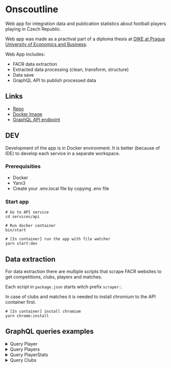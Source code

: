 # Onscoutline
Web app for integration data and publication statistics about football players playing in Czech Republic.

Web app was made as a practival part of a diploma thesis at [DIKE at Prague University of Economics and Business](https://kizi.vse.cz/english/).


Web App includes:
- FACR data extraction
- Extracted data processing (clean, transform, structure)
- Data save
- GraphQL API to publish processed data

## Links

- [Repo](https://github.com/dmitrijt9/onscoutline)
- [Docker Image](https://hub.docker.com/r/dimot9/onscoutline-api)
- [GraphQL API endpoint](https://api.onscoutline.dimot.dev/graphql)


## DEV

Development of the app is in Docker environment. 
It is better (because of IDE) to develop each service in a separate workspace.

### Prerequisities

- Docker
- Yarn3
- Create your .env.local file by copying .env file
### Start app

```
# Go to API service
cd services/api

# Run docker container
bin/start

# [In container] run the app with file watcher
yarn start:dev
```

## Data extraction

For data extraction there are multiple scripts that scrape FACR websites to get competitions, clubs, players and matches.

Each script in `package.json` starts witch prefix `scraper:`.

In case of clubs and matches it is needed to install chromium to the API container first.
```
# [In container] install chromium
yarn chrome:install
```

## GraphQL queries examples

<details>
<summary>Query Player</summary>

```graphql
query Player($playerId: ID!) {
  player(id: $playerId) {
    id
    playerInfo {
      positions
      transferRecords {
        clubFrom
        clubTo
        when
        event
      }
    }
    stats {
      hattricks
    }
  }
}

// variables example
{
  "playerId": "1005"
}
```
</details>

<details>
<summary>Query Players</summary>

```graphql
query Players($query: String!) {
  players(query: $query) {
    id
    personInfo {
      gender
    }
    playerInfo {
      shirt
    }
    parentClub {
      name
    }
    loanClub {
      name
    }
    stats {
      goalsPerGameRatio
    }
  }
}

// variables example
{
  "query": "Eliška"
}
```
</details>

<details>
<summary>Query PlayerStats</summary>

```graphql
query PlayerStats($playerId: ID!, $stat: PlayerStat!) {
  playerStats(playerId: $playerId, stat: $stat) {
    season
    value
  }
}

// variables example
{
  "playerId": "1186",
  "stat": "GoalsPerGameRatio"
}
```
</details>

<details>
<summary>Query Clubs</summary>

```graphql
query Clubs {
  clubs {
    id
    name
    url
  }
}
```
</details>


